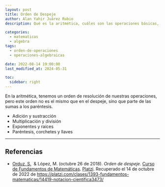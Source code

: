 ```yaml
---
layout: post
title: Orden de Despeje
author: Alan Yahir Juárez Rubio
description: Qué es la aritmética, cuáles son las operaciones básicas, sus propiedas y símbolos

categories:
  - matematicas
  - algebra
tags:
  - orden-de-operaciones
  - operaciones-algebraicas

date: 2022-08-14 19:00:00
last_modified_at: 2024-05-31

toc:
  sidebar: right
---
```


En la aritmética, tenemos un orden de resolución de nuestras operaciones, pero
este orden no es el mismo que en el despeje, sino que parte de las sumas a los
paréntesis.

- Adición y sustracción
- Multiplicación y división
- Exponentes y raíces
- Paréntesis, corchetes y llaves

<div style="page-break-after: always;"></div>

---

## Referencias

- [Orduz, S.](https://platzi.com/profesores/sergio-orduz-240/)
   & López, M.
  (octubre 26 de 2018).
  _Orden de despeje_.
  [Curso de Fundamentos de Matemáticas](https://platzi.com/cursos/fundamentos-matematicas/).
  [Platzi](https://platzi.com/).
  Recuperado el 14 de octubre de 2022 de
  <https://platzi.com/clases/1393-fundamentos-matematicas/14419-notacion-cientifica3473/>
